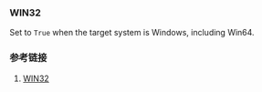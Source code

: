 

### WIN32

Set to `True` when the target system is Windows, including Win64.







### 参考链接

1. [WIN32](https://cmake.org/cmake/help/latest/variable/WIN32.html)

